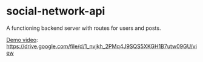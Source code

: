 # social-network-api
A functioning backend server with routes for users and posts. 

[Demo video](https://drive.google.com/file/d/1_nvjkh_2PMq4J9SQS5XKGH1B7utw09GU/view): https://drive.google.com/file/d/1_nvjkh_2PMq4J9SQS5XKGH1B7utw09GU/view

